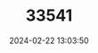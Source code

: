---
title: "33541"
category: "Palaquium rubiginosum"
draft: false
date: 2024-02-22 13:03:50
languages:
  Sinhala; Sinhalese: ["Kiri-Pedda", "Tawenna", "Kiriwavula"]
---